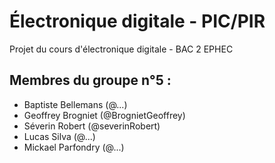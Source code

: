 # Électronique digitale - PIC/PIR
Projet du cours d'électronique digitale - BAC 2 EPHEC

## Membres du groupe n°5 :

- Baptiste Bellemans  (@...)
- Geoffrey Brogniet  (@BrognietGeoffrey)
- Séverin Robert (@severinRobert)
- Lucas Silva (@...)
- Mickael Parfondry (@...)
